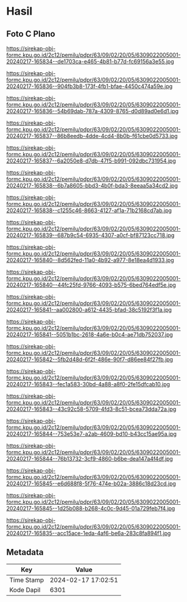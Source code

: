 # Hasil

## Foto C Plano

https://sirekap-obj-formc.kpu.go.id/2c12/pemilu/pdpr/63/09/02/20/05/6309022005001-20240217-165834--de1703ca-e465-4b81-b77d-fc69156a3e55.jpg

https://sirekap-obj-formc.kpu.go.id/2c12/pemilu/pdpr/63/09/02/20/05/6309022005001-20240217-165836--904fb3b8-173f-4fb1-bfae-4450c474a59e.jpg

https://sirekap-obj-formc.kpu.go.id/2c12/pemilu/pdpr/63/09/02/20/05/6309022005001-20240217-165836--54b69dab-787a-4309-8765-d0d89ad0e6d1.jpg

https://sirekap-obj-formc.kpu.go.id/2c12/pemilu/pdpr/63/09/02/20/05/6309022005001-20240217-165837--86b8eedb-4dde-4cd4-8b0b-f61cbe0d5733.jpg

https://sirekap-obj-formc.kpu.go.id/2c12/pemilu/pdpr/63/09/02/20/05/6309022005001-20240217-165837--6a2050e8-d7db-47f5-b991-092dbc731954.jpg

https://sirekap-obj-formc.kpu.go.id/2c12/pemilu/pdpr/63/09/02/20/05/6309022005001-20240217-165838--6b7a8605-bbd3-4b0f-bda3-8eeaa5a34cd2.jpg

https://sirekap-obj-formc.kpu.go.id/2c12/pemilu/pdpr/63/09/02/20/05/6309022005001-20240217-165838--c1255c46-8663-4127-af1a-71b2168cd7ab.jpg

https://sirekap-obj-formc.kpu.go.id/2c12/pemilu/pdpr/63/09/02/20/05/6309022005001-20240217-165839--687b9c54-6935-4307-a0cf-bf87123cc718.jpg

https://sirekap-obj-formc.kpu.go.id/2c12/pemilu/pdpr/63/09/02/20/05/6309022005001-20240217-165840--8d562fed-11a0-4b92-a977-8e18ea4d1933.jpg

https://sirekap-obj-formc.kpu.go.id/2c12/pemilu/pdpr/63/09/02/20/05/6309022005001-20240217-165840--44fc25fd-9766-4093-b575-6bed764edf5e.jpg

https://sirekap-obj-formc.kpu.go.id/2c12/pemilu/pdpr/63/09/02/20/05/6309022005001-20240217-165841--aa002800-a612-4435-bfad-38c5192f3f1a.jpg

https://sirekap-obj-formc.kpu.go.id/2c12/pemilu/pdpr/63/09/02/20/05/6309022005001-20240217-165841--5051b1bc-2618-4a6e-b0c4-ae71db752037.jpg

https://sirekap-obj-formc.kpu.go.id/2c12/pemilu/pdpr/63/09/02/20/05/6309022005001-20240217-165842--5fb2d48d-6f2f-486e-90f7-d86ee84f27fb.jpg

https://sirekap-obj-formc.kpu.go.id/2c12/pemilu/pdpr/63/09/02/20/05/6309022005001-20240217-165843--fec1a583-30bd-4a88-a8f0-2fe15dfcab10.jpg

https://sirekap-obj-formc.kpu.go.id/2c12/pemilu/pdpr/63/09/02/20/05/6309022005001-20240217-165843--43c92c58-5709-4fd3-8c51-bcea73dda72a.jpg

https://sirekap-obj-formc.kpu.go.id/2c12/pemilu/pdpr/63/09/02/20/05/6309022005001-20240217-165844--753e53e7-a2ab-4609-bd10-b43cc15ae95a.jpg

https://sirekap-obj-formc.kpu.go.id/2c12/pemilu/pdpr/63/09/02/20/05/6309022005001-20240217-165844--76b13732-3cf9-4860-b6be-dea147a4f4df.jpg

https://sirekap-obj-formc.kpu.go.id/2c12/pemilu/pdpr/63/09/02/20/05/6309022005001-20240217-165845--e6d688f8-5f76-474e-b02a-3886c18d23cd.jpg

https://sirekap-obj-formc.kpu.go.id/2c12/pemilu/pdpr/63/09/02/20/05/6309022005001-20240217-165845--1d25b088-b268-4c0c-9d45-01a729feb7f4.jpg

https://sirekap-obj-formc.kpu.go.id/2c12/pemilu/pdpr/63/09/02/20/05/6309022005001-20240217-165835--acc15ace-1eda-4af6-be6a-283c8fa894f1.jpg


## Metadata

| Key        | Value               |
| ---------- | ------------------- |
| Time Stamp | 2024-02-17 17:02:51 |
| Kode Dapil | 6301                |



